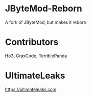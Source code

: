# JByteMod-Reborn
A fork of JByteMod, but makes it reborn.

# Contributors
Ho3, GraxCode, TerriblePanda

# UltimateLeaks
https://ultimateleaks.com

